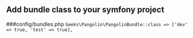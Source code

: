 ## Add bundle class to your symfony project 

###config/bundles.php
`
Geeks\Pangolin\PangolinBundle::class => ['dev' => true, 'test' => true],
`

